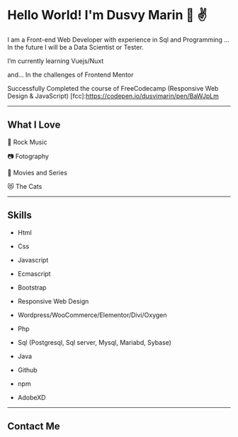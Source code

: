# Hello World! I'm Dusvy Marin 👩 ✌️

I am a Front-end Web Developer with experience in Sql and Programming ... In the future I will be a Data Scientist or Tester.

 I’m currently learning Vuejs/Nuxt

and... In the challenges of Frontend Mentor 

Successfully Completed the course of  FreeCodecamp (Responsive Web Design & JavaScript) [fcc]:https://codepen.io/dusvimarin/pen/BaWJpLm

------

##  What I Love

🤘 Rock Music

📷 Fotography

🎥 Movies and Series

😻 The Cats

------

##  Skills

- Html 

- Css

- Javascript

- Ecmascript

- Bootstrap

- Responsive Web Design

- Wordpress/WooCommerce/Elementor/Divi/Oxygen 

- Php

- Sql (Postgresql, Sql server, Mysql, Mariabd, Sybase)

- Java

- Github

- npm

- AdobeXD

  

------

  ## Contact Me

[linkedIn:]:https://ve.linkedin.com/in/dusviry-marin
[Twitter]:https://twitter.com/dusvimarin
[dribbble]:https://dribbble.com/dusvy
[Portfolio]: 	"coming_soon"
[email]:dusvimarin@gmail.com
[buymeacoffee]:https://www.buymeacoffee.com/dusvim



